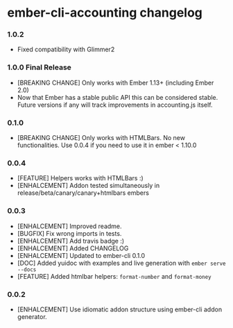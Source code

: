 # ember-cli-accounting changelog

### 1.0.2
* Fixed compatibility with Glimmer2

### 1.0.0 Final Release
* [BREAKING CHANGE] Only works with Ember 1.13+ (including Ember 2.0)
* Now that Ember has a stable public API this can be considered stable. Future versions if any
  will track improvements in accounting.js itself.

### 0.1.0
* [BREAKING CHANGE] Only works with HTMLBars. No new functionalities.
  Use 0.0.4 if you need to use it in ember < 1.10.0

### 0.0.4
* [FEATURE] Helpers works with HTMLBars :)
* [ENHALCEMENT] Addon tested simultaneously in release/beta/canary/canary+htmlbars embers

### 0.0.3
* [ENHALCEMENT] Improved readme.
* [BUGFIX] Fix wrong imports in tests.
* [ENHALCEMENT] Add travis badge :)
* [ENHALCEMENT] Added CHANGELOG
* [ENHALCEMENT] Updated to ember-cli 0.1.0
* [DOC] Added yuidoc with examples and live generation with `ember serve --docs`
* [FEATURE] Added htmlbar helpers: `format-number` and `format-money`

### 0.0.2
* [ENHALCEMENT] Use idiomatic addon structure using ember-cli addon generator.
